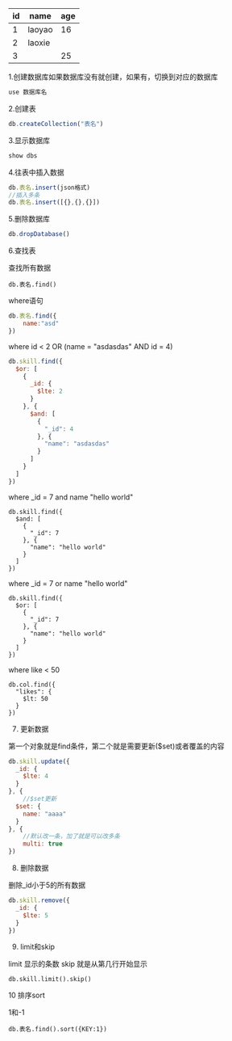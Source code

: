 
|id|name|age|
|-|-|-|
|1|laoyao|16|
|2|laoxie||
|3||25|

1.创建数据库如果数据库没有就创建，如果有，切换到对应的数据库
```js
use 数据库名
```

2.创建表
```js
db.createCollection("表名")
```

3.显示数据库
```js
show dbs
```

4.往表中插入数据
```js
db.表名.insert(json格式)
//插入多条
db.表名.insert([{},{},{}])
```

5.删除数据库
```js
db.dropDatabase()
```

6.查找表

查找所有数据
```
db.表名.find()
```
where语句
```js
db.表名.find({
	name:"asd"
})
```

where id < 2 OR (name = "asdasdas" AND id = 4)
```js
db.skill.find({
  $or: [
    {
      _id: {
        $lte: 2
      }
    }, {
      $and: [
        {
          "_id": 4
        }, {
          "name": "asdasdas"
        }
      ]
    }
  ]
})
```
where _id = 7 and name "hello world"
```
db.skill.find({
  $and: [
    {
      "_id": 7
    }, {
      "name": "hello world"
    }
  ]
})
```

where _id = 7 or name "hello world"
```
db.skill.find({
  $or: [
    {
      "_id": 7
    }, {
      "name": "hello world"
    }
  ]
})
```
where like < 50
```
db.col.find({
  "likes": {
    $lt: 50
  }
})
```

7. 更新数据

第一个对象就是find条件，第二个就是需要更新($set)或者覆盖的内容
```js
db.skill.update({
  _id: {
    $lte: 4
  }
}, {
	//$set更新
  $set: {
    name: "aaaa"
  }
}, {
	//默认改一条，加了就是可以改多条
	multi: true
})
```

8. 删除数据

删除_id小于5的所有数据
```js
db.skill.remove({
  _id: {
    $lte: 5
  }
})
```

9. limit和skip

limit 显示的条数
skip  就是从第几行开始显示
```
db.skill.limit().skip()
```

10 排序sort

1和-1
```
db.表名.find().sort({KEY:1})
```
